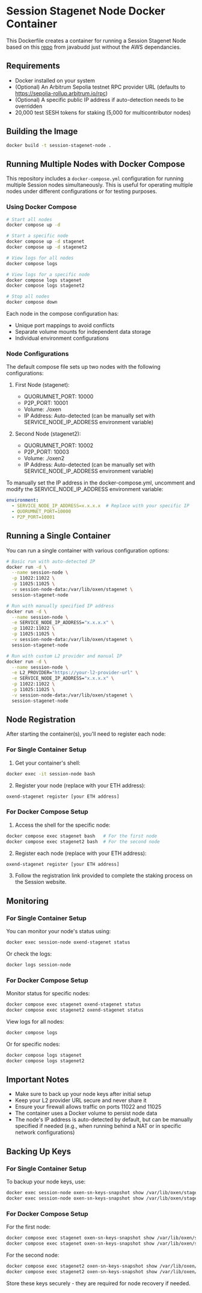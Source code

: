 # Session Stagenet Node Docker Container

This Dockerfile creates a container for running a Session Stagenet Node based on this [repo](https://github.com/javabudd/session-testnet-multinode-docker) from javabudd just without the AWS dependancies.

## Requirements

- Docker installed on your system
- (Optional) An Arbitrum Sepolia testnet RPC provider URL (defaults to https://sepolia-rollup.arbitrum.io/rpc)
- (Optional) A specific public IP address if auto-detection needs to be overridden
- 20,000 test SESH tokens for staking (5,000 for multicontributor nodes)

## Building the Image

```bash
docker build -t session-stagenet-node .
```

## Running Multiple Nodes with Docker Compose

This repository includes a `docker-compose.yml` configuration for running multiple Session nodes simultaneously. This is useful for operating multiple nodes under different configurations or for testing purposes.

### Using Docker Compose

```bash
# Start all nodes
docker compose up -d

# Start a specific node
docker compose up -d stagenet
docker compose up -d stagenet2

# View logs for all nodes
docker compose logs

# View logs for a specific node
docker compose logs stagenet
docker compose logs stagenet2

# Stop all nodes
docker compose down
```

Each node in the compose configuration has:
- Unique port mappings to avoid conflicts
- Separate volume mounts for independent data storage
- Individual environment configurations

### Node Configurations

The default compose file sets up two nodes with the following configurations:

1. First Node (stagenet):
   - QUORUMNET_PORT: 10000
   - P2P_PORT: 10001
   - Volume: ./oxen
   - IP Address: Auto-detected (can be manually set with SERVICE_NODE_IP_ADDRESS environment variable)

2. Second Node (stagenet2):
   - QUORUMNET_PORT: 10002
   - P2P_PORT: 10003
   - Volume: ./oxen2
   - IP Address: Auto-detected (can be manually set with SERVICE_NODE_IP_ADDRESS environment variable)

To manually set the IP address in the docker-compose.yml, uncomment and modify the SERVICE_NODE_IP_ADDRESS environment variable:
```yaml
environment:
  - SERVICE_NODE_IP_ADDRESS=x.x.x.x  # Replace with your specific IP
  - QUORUMNET_PORT=10000
  - P2P_PORT=10001
```

## Running a Single Container

You can run a single container with various configuration options:

```bash
# Basic run with auto-detected IP
docker run -d \
  --name session-node \
  -p 11022:11022 \
  -p 11025:11025 \
  -v session-node-data:/var/lib/oxen/stagenet \
  session-stagenet-node

# Run with manually specified IP address
docker run -d \
  --name session-node \
  -e SERVICE_NODE_IP_ADDRESS="x.x.x.x" \
  -p 11022:11022 \
  -p 11025:11025 \
  -v session-node-data:/var/lib/oxen/stagenet \
  session-stagenet-node

# Run with custom L2 provider and manual IP
docker run -d \
  --name session-node \
  -e L2_PROVIDER="https://your-l2-provider-url" \
  -e SERVICE_NODE_IP_ADDRESS="x.x.x.x" \
  -p 11022:11022 \
  -p 11025:11025 \
  -v session-node-data:/var/lib/oxen/stagenet \
  session-stagenet-node
```

## Node Registration

After starting the container(s), you'll need to register each node:

### For Single Container Setup

1. Get your container's shell:
```bash
docker exec -it session-node bash
```

2. Register your node (replace with your ETH address):
```bash
oxend-stagenet register [your ETH address]
```

### For Docker Compose Setup

1. Access the shell for the specific node:
```bash
docker compose exec stagenet bash   # For the first node
docker compose exec stagenet2 bash  # For the second node
```

2. Register each node (replace with your ETH address):
```bash
oxend-stagenet register [your ETH address]
```

3. Follow the registration link provided to complete the staking process on the Session website.

## Monitoring

### For Single Container Setup

You can monitor your node's status using:
```bash
docker exec session-node oxend-stagenet status
```

Or check the logs:
```bash
docker logs session-node
```

### For Docker Compose Setup

Monitor status for specific nodes:
```bash
docker compose exec stagenet oxend-stagenet status
docker compose exec stagenet2 oxend-stagenet status
```

View logs for all nodes:
```bash
docker compose logs
```

Or for specific nodes:
```bash
docker compose logs stagenet
docker compose logs stagenet2
```

## Important Notes

- Make sure to back up your node keys after initial setup
- Keep your L2 provider URL secure and never share it
- Ensure your firewall allows traffic on ports 11022 and 11025
- The container uses a Docker volume to persist node data
- The node's IP address is auto-detected by default, but can be manually specified if needed (e.g., when running behind a NAT or in specific network configurations)

## Backing Up Keys

### For Single Container Setup

To backup your node keys, use:
```bash
docker exec session-node oxen-sn-keys-snapshot show /var/lib/oxen/stagenet/key_ed25519
docker exec session-node oxen-sn-keys-snapshot show /var/lib/oxen/stagenet/key_bls
```

### For Docker Compose Setup

For the first node:
```bash
docker compose exec stagenet oxen-sn-keys-snapshot show /var/lib/oxen/stagenet/key_ed25519
docker compose exec stagenet oxen-sn-keys-snapshot show /var/lib/oxen/stagenet/key_bls
```

For the second node:
```bash
docker compose exec stagenet2 oxen-sn-keys-snapshot show /var/lib/oxen/stagenet/key_ed25519
docker compose exec stagenet2 oxen-sn-keys-snapshot show /var/lib/oxen/stagenet/key_bls
```

Store these keys securely - they are required for node recovery if needed.
